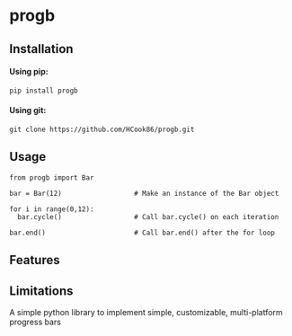 # progb

## Installation

#### Using pip:
    pip install progb

#### Using git:
    git clone https://github.com/HCook86/progb.git

## Usage
```
from progb import Bar

bar = Bar(12)                  # Make an instance of the Bar object

for i in range(0,12):
  bar.cycle()                  # Call bar.cycle() on each iteration

bar.end()                      # Call bar.end() after the for loop

```

## Features

## Limitations
A simple python library to implement simple, customizable, multi-platform progress bars
